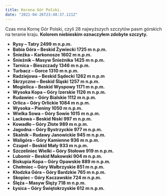 ```yaml
---
title: Korona Gór Polski.
date: "2021-04-26T23:48:37.121Z"
---
```



<p class="justify">Czas mna Kornę Gór Polski, czyli 28 najwyższych szczytów pasm górskich na teranie kraju.</p?>
<span class="blue"><b>Kolorem niebieskim oznaczyłem zdobyte szczyty.</b></span>
<b>
<ul>
<li>Rysy – Tatry 2499 m n.p.m.</li>
<li>Babia Góra – Beskid Żywiecki 1725 m n.p.m.</li>
<li>Śnieżka – Karkonosze 1602 m n.p.m.</li>
<li>Śnieżnik – Masyw Śnieżnika 1425 m n.p.m.</li>
<li>Tarnica – Bieszczady 1346 m n.p.m.</li>
<li class="blue">Turbacz – Gorce 1310 m n.p.m.</li>
<li>Radziejowa – Beskid Sądecki 1262 m n.p.m</li>
<li class="blue">Skrzyczne – Beskid Śląski 1257 m n.p.m.</li>
<li class="blue">Mogielica – Beskid Wyspowy 1171 m n.p.m.</li>
<li>Wysoka Kopa – Góry Izerskie 1126 m n.p.m.</li>
<li>Rudawiec – Góry Bialskie 1112 m n.p.m.</li>
<li>Orlica – Góry Orlickie 1084 m n.p.m.</li>
<li>Wysoka – Pieniny 1050 m n.p.m.</li>
<li>Wielka Sowa – Góry Sowie 1015 m n.p.m.</li>
<li>Lackowa – Beskid Niski 997 m n.p.m.</li>
<li>Kowadło – Góry Złote 989 m n.p.m.</li>
<li>Jagodna – Góry Bystrzyckie 977 m n.p.m.</li>
<li>Skalnik – Rudawy Janowickie 945 m n.p.m.</li>
<li>Waligóra – Góry Kamienne 936 m n.p.m.</li>
<li class="blue">Czupel – Beskid Mały 933 m n.p.m.</li>
<li>Szczeliniec Wielki – Góry Stołowe 919 m n.p.m.</li>
<li class="blue">Lubomir – Beskid Makowski 904 m n.p.m.</li>
<li>Biskupia Kopa – Góry Opawskie 889 m n.p.m.</li>
<li>Chełmiec – Góry Wałbrzyskie 851 m n.p.m.</li>
<li>Kłodzka Góra – Góry Bardzkie 765 m n.p.m.</li>
<li>Skopiec – Góry Kaczawskie 724 m n.p.m.</li>
<li>Ślęża – Masyw Ślęży 718 m n.p.m.</li>
<li>Łysica – Góry Świętokrzyskie 612 m n.p.m.</li>
</ul>
</b>
